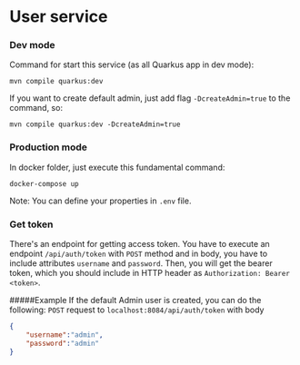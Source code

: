 # User service

### Dev mode
Command for start this service (as all Quarkus app in dev mode):
```
mvn compile quarkus:dev
```

If you want to create default admin, just add flag `-DcreateAdmin=true` to the command, so:

```
mvn compile quarkus:dev -DcreateAdmin=true
```

### Production mode
In docker folder, just execute this fundamental command:
```
docker-compose up
```
Note: You can define your properties in `.env` file.

### Get token
There's an endpoint for getting access token.
You have to execute an endpoint `/api/auth/token` with `POST` method and in body, 
you have to include attributes `username` and `password`. 
Then, you will get the bearer token, which you should include in HTTP header as `Authorization: Bearer <token>`.

#####Example
If the default Admin user is created, you can do the following:
`POST` request to `localhost:8084/api/auth/token` with body 
```json
{
    "username":"admin",
    "password":"admin"
}
```
